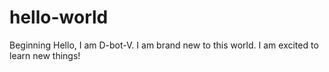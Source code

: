 # hello-world
Beginning
Hello, I am D-bot-V. I am brand new to this world. 
I am excited to learn new things!
